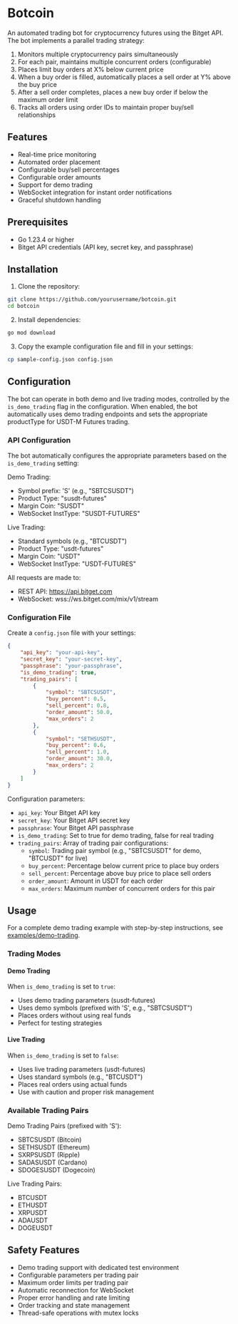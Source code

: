 # Botcoin

An automated trading bot for cryptocurrency futures using the Bitget API. The bot implements a parallel trading strategy:
1. Monitors multiple cryptocurrency pairs simultaneously
2. For each pair, maintains multiple concurrent orders (configurable)
3. Places limit buy orders at X% below current price
4. When a buy order is filled, automatically places a sell order at Y% above the buy price
5. After a sell order completes, places a new buy order if below the maximum order limit
6. Tracks all orders using order IDs to maintain proper buy/sell relationships

## Features

- Real-time price monitoring
- Automated order placement
- Configurable buy/sell percentages
- Configurable order amounts
- Support for demo trading
- WebSocket integration for instant order notifications
- Graceful shutdown handling

## Prerequisites

- Go 1.23.4 or higher
- Bitget API credentials (API key, secret key, and passphrase)

## Installation

1. Clone the repository:
```bash
git clone https://github.com/yourusername/botcoin.git
cd botcoin
```

2. Install dependencies:
```bash
go mod download
```

3. Copy the example configuration file and fill in your settings:
```bash
cp sample-config.json config.json
```

## Configuration

The bot can operate in both demo and live trading modes, controlled by the `is_demo_trading` flag in the configuration. When enabled, the bot automatically uses demo trading endpoints and sets the appropriate productType for USDT-M Futures trading.

### API Configuration

The bot automatically configures the appropriate parameters based on the `is_demo_trading` setting:

Demo Trading:
- Symbol prefix: 'S' (e.g., "SBTCSUSDT")
- Product Type: "susdt-futures"
- Margin Coin: "SUSDT"
- WebSocket InstType: "SUSDT-FUTURES"

Live Trading:
- Standard symbols (e.g., "BTCUSDT")
- Product Type: "usdt-futures"
- Margin Coin: "USDT"
- WebSocket InstType: "USDT-FUTURES"

All requests are made to:
- REST API: https://api.bitget.com
- WebSocket: wss://ws.bitget.com/mix/v1/stream

### Configuration File

Create a `config.json` file with your settings:

```json
{
    "api_key": "your-api-key",
    "secret_key": "your-secret-key",
    "passphrase": "your-passphrase",
    "is_demo_trading": true,
    "trading_pairs": [
        {
            "symbol": "SBTCSUSDT",
            "buy_percent": 0.5,
            "sell_percent": 0.8,
            "order_amount": 50.0,
            "max_orders": 2
        },
        {
            "symbol": "SETHSUSDT",
            "buy_percent": 0.6,
            "sell_percent": 1.0,
            "order_amount": 30.0,
            "max_orders": 2
        }
    ]
}
```

Configuration parameters:
- `api_key`: Your Bitget API key
- `secret_key`: Your Bitget API secret key
- `passphrase`: Your Bitget API passphrase
- `is_demo_trading`: Set to true for demo trading, false for real trading
- `trading_pairs`: Array of trading pair configurations:
  - `symbol`: Trading pair symbol (e.g., "SBTCSUSDT" for demo, "BTCUSDT" for live)
  - `buy_percent`: Percentage below current price to place buy orders
  - `sell_percent`: Percentage above buy price to place sell orders
  - `order_amount`: Amount in USDT for each order
  - `max_orders`: Maximum number of concurrent orders for this pair

## Usage

For a complete demo trading example with step-by-step instructions, see [examples/demo-trading](examples/demo-trading).

### Trading Modes

#### Demo Trading
When `is_demo_trading` is set to `true`:
- Uses demo trading parameters (susdt-futures)
- Uses demo symbols (prefixed with 'S', e.g., "SBTCSUSDT")
- Places orders without using real funds
- Perfect for testing strategies

#### Live Trading
When `is_demo_trading` is set to `false`:
- Uses live trading parameters (usdt-futures)
- Uses standard symbols (e.g., "BTCUSDT")
- Places real orders using actual funds
- Use with caution and proper risk management

### Available Trading Pairs

Demo Trading Pairs (prefixed with 'S'):
- SBTCSUSDT (Bitcoin)
- SETHSUSDT (Ethereum)
- SXRPSUSDT (Ripple)
- SADASUSDT (Cardano)
- SDOGESUSDT (Dogecoin)

Live Trading Pairs:
- BTCUSDT
- ETHUSDT
- XRPUSDT
- ADAUSDT
- DOGEUSDT

## Safety Features

- Demo trading support with dedicated test environment
- Configurable parameters per trading pair
- Maximum order limits per trading pair
- Automatic reconnection for WebSocket
- Proper error handling and rate limiting
- Order tracking and state management
- Thread-safe operations with mutex locks
